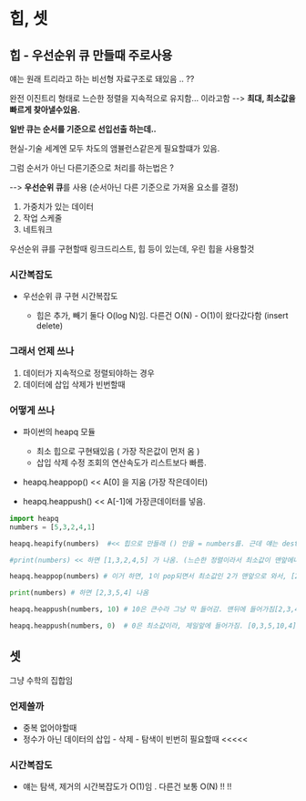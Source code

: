 # 힙, 셋



## 힙 - 우선순위 큐 만들때 주로사용

얘는 원래 트리라고 하는 비선형 자료구조로 돼있음 .. ??

완전 이진트리 형태로 느슨한 정렬을 지속적으로 유지함... 이라고함 --> **최대, 최소값을 빠르게 찾아낼수있음.**



**일반 큐는 순서를 기준으로 선입선출 하는데..**

현실-기술 세계엔 모두 차도의 앰뷸런스같은게 필요할떄가 있음.



그럼 순서가 아닌 다른기준으로 처리를 하는법은 ?

--> **우선순위 큐**를 사용 (순서아닌 다른 기준으로 가져올 요소를 결정)

1. 가중치가 있는 데이터
2. 작업 스케줄
3. 네트워크



우선순위 큐를 구현할때 링크드리스트, 힙 등이 있는데, 우린 힙을 사용할것



### 시간복잡도

- 우선순위 큐 구현 시간복잡도

  - 힙은 추가, 빼기 둘다 O(log N)임. 다른건 O(N) - O(1)이 왔다갔다함 (insert delete)

  



### 그래서 언제 쓰나

1. 데이터가 지속적으로 정렬되야하는 경우
2. 데이터에 삽입 삭제가 빈번할때



### 어떻게 쓰나

- 파이썬의 heapq 모듈
  - 최소 힙으로 구현돼있음 ( 가장 작은값이 먼저 옴 )
  - 삽입 삭제 수정 조회의 연산속도가 리스트보다 빠름.

- heapq.heappop() << A[0] 을 지움 (가장 작은데이터)
- heapq.heappush() << A[-1]에 가장큰데이터를 넣음.



```python
import heapq
numbers = [5,3,2,4,1]

heapq.heapify(numbers)  #<< 힙으로 만들래 () 안을 = numbers를. 근데 얘는 destructive( 원본을 수정 ) . 반대로말하면 반환값이 None임 ---> .sort() 메써드와 같은개념 !! 

#print(numbers) << 하면 [1,3,2,4,5] 가 나옴. (느슨한 정렬이라서 최소값이 맨앞에나오는게 중요)

heapq.heappop(numbers) # 이거 하면, 1이 pop되면서 최소값인 2가 맨앞으로 와서, [2,3,5,4] 가 됨

print(numbers) # 하면 [2,3,5,4] 나옴

heapq.heappush(numbers, 10) # 10은 큰수라 그냥 막 들어감. 맨뒤에 들어가짐[2,3,4,5,10]

heapq.heappush(numbers, 0) 	# 0은 최소값이라, 제일앞에 들어가짐. [0,3,5,10,4]


```





## 셋

그냥 수학의 집합임



### 언제쓸까

- 중복 없어야할때
- 정수가 아닌 데이터의 삽입 - 삭제 - 탐색이 빈번히 필요할때 <<<<<  



### 시간복잡도

- 얘는 탐색, 제거의 시간복잡도가 O(1)임 . 다른건 보통 O(N) !! !! 

  